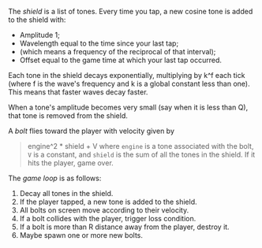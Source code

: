 The *shield* is a list of tones. Every time you tap, a new cosine tone is added to the
shield with\:
* Amplitude 1;
* Wavelength equal to the time since your last tap;
* (which means a frequency of the reciprocal of that interval);
* Offset equal to the game time at which your last tap occurred.

Each tone in the shield decays exponentially, multiplying by k^f each tick (where f is
the wave's frequency and k is a global constant less than one). This means that faster
waves decay faster.

When a tone's amplitude becomes very small (say when it is less than Q), that tone is
removed from the shield.

A *bolt* flies toward the player with velocity given by
> engine^2 * shield + V
where `engine` is a tone associated with the bolt, `V` is a constant, and `shield` is
the sum of all the tones in the shield. If it hits the player, game over.

The *game loop* is as follows:
1. Decay all tones in the shield.
2. If the player tapped, a new tone is added to the shield.
3. All bolts on screen move according to their velocity.
4. If a bolt collides with the player, trigger loss condition.
5. If a bolt is more than R distance away from the player, destroy it.
6. Maybe spawn one or more new bolts.
